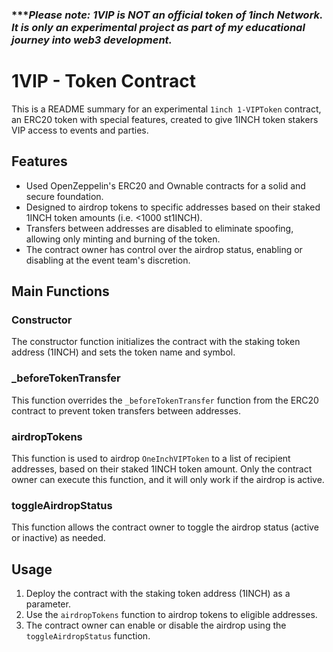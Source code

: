 ### ***_Please note: 1VIP is NOT an official token of 1inch Network. It is only an experimental project as part of my educational journey into web3 development._


# 1VIP - Token Contract

This is a README summary for an experimental `1inch 1-VIPToken` contract, an ERC20 token with special features, created to give 1INCH token stakers VIP access to events and parties.

## Features

- Used OpenZeppelin's ERC20 and Ownable contracts for a solid and secure foundation.
- Designed to airdrop tokens to specific addresses based on their staked 1INCH token amounts (i.e. <1000 st1INCH).
- Transfers between addresses are disabled to eliminate spoofing, allowing only minting and burning of the token.
- The contract owner has control over the airdrop status, enabling or disabling at the event team's discretion. 

## Main Functions

### Constructor

The constructor function initializes the contract with the staking token address (1INCH) and sets the token name and symbol.

### _beforeTokenTransfer

This function overrides the `_beforeTokenTransfer` function from the ERC20 contract to prevent token transfers between addresses.

### airdropTokens

This function is used to airdrop `OneInchVIPToken` to a list of recipient addresses, based on their staked 1INCH token amount. Only the contract owner can execute this function, and it will only work if the airdrop is active.

### toggleAirdropStatus

This function allows the contract owner to toggle the airdrop status (active or inactive) as needed.

## Usage

1. Deploy the contract with the staking token address (1INCH) as a parameter.
2. Use the `airdropTokens` function to airdrop tokens to eligible addresses.
3. The contract owner can enable or disable the airdrop using the `toggleAirdropStatus` function.
